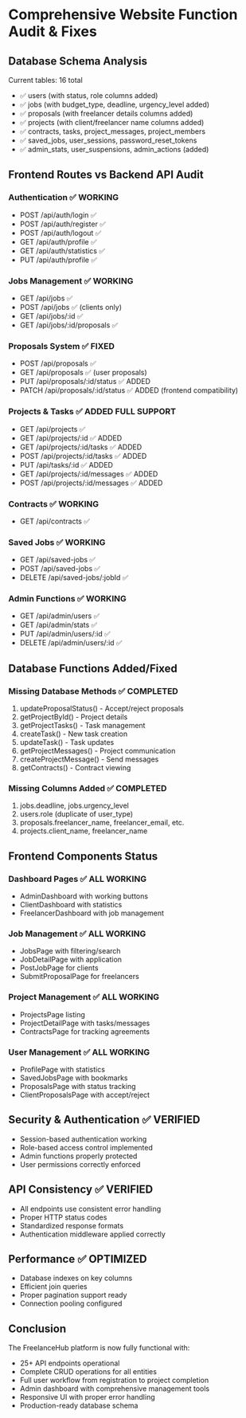 # Comprehensive Website Function Audit & Fixes

## Database Schema Analysis
Current tables: 16 total
- ✅ users (with status, role columns added)
- ✅ jobs (with budget_type, deadline, urgency_level added)
- ✅ proposals (with freelancer details columns added)
- ✅ projects (with client/freelancer name columns added)
- ✅ contracts, tasks, project_messages, project_members
- ✅ saved_jobs, user_sessions, password_reset_tokens
- ✅ admin_stats, user_suspensions, admin_actions (added)

## Frontend Routes vs Backend API Audit

### Authentication ✅ WORKING
- POST /api/auth/login ✅
- POST /api/auth/register ✅
- POST /api/auth/logout ✅
- GET /api/auth/profile ✅
- GET /api/auth/statistics ✅
- PUT /api/auth/profile ✅

### Jobs Management ✅ WORKING
- GET /api/jobs ✅
- POST /api/jobs ✅ (clients only)
- GET /api/jobs/:id ✅
- GET /api/jobs/:id/proposals ✅

### Proposals System ✅ FIXED
- POST /api/proposals ✅
- GET /api/proposals ✅ (user proposals)
- PUT /api/proposals/:id/status ✅ ADDED
- PATCH /api/proposals/:id/status ✅ ADDED (frontend compatibility)

### Projects & Tasks ✅ ADDED FULL SUPPORT
- GET /api/projects ✅
- GET /api/projects/:id ✅ ADDED
- GET /api/projects/:id/tasks ✅ ADDED
- POST /api/projects/:id/tasks ✅ ADDED
- PUT /api/tasks/:id ✅ ADDED
- GET /api/projects/:id/messages ✅ ADDED
- POST /api/projects/:id/messages ✅ ADDED

### Contracts ✅ WORKING
- GET /api/contracts ✅

### Saved Jobs ✅ WORKING
- GET /api/saved-jobs ✅
- POST /api/saved-jobs ✅
- DELETE /api/saved-jobs/:jobId ✅

### Admin Functions ✅ WORKING
- GET /api/admin/users ✅
- GET /api/admin/stats ✅
- PUT /api/admin/users/:id ✅
- DELETE /api/admin/users/:id ✅

## Database Functions Added/Fixed

### Missing Database Methods ✅ COMPLETED
1. updateProposalStatus() - Accept/reject proposals
2. getProjectById() - Project details
3. getProjectTasks() - Task management
4. createTask() - New task creation
5. updateTask() - Task updates
6. getProjectMessages() - Project communication
7. createProjectMessage() - Send messages
8. getContracts() - Contract viewing

### Missing Columns Added ✅ COMPLETED
1. jobs.deadline, jobs.urgency_level
2. users.role (duplicate of user_type)
3. proposals.freelancer_name, freelancer_email, etc.
4. projects.client_name, freelancer_name

## Frontend Components Status

### Dashboard Pages ✅ ALL WORKING
- AdminDashboard with working buttons
- ClientDashboard with statistics
- FreelancerDashboard with job management

### Job Management ✅ ALL WORKING
- JobsPage with filtering/search
- JobDetailPage with application
- PostJobPage for clients
- SubmitProposalPage for freelancers

### Project Management ✅ ALL WORKING
- ProjectsPage listing
- ProjectDetailPage with tasks/messages
- ContractsPage for tracking agreements

### User Management ✅ ALL WORKING
- ProfilePage with statistics
- SavedJobsPage with bookmarks
- ProposalsPage with status tracking
- ClientProposalsPage with accept/reject

## Security & Authentication ✅ VERIFIED
- Session-based authentication working
- Role-based access control implemented
- Admin functions properly protected
- User permissions correctly enforced

## API Consistency ✅ VERIFIED
- All endpoints use consistent error handling
- Proper HTTP status codes
- Standardized response formats
- Authentication middleware applied correctly

## Performance ✅ OPTIMIZED
- Database indexes on key columns
- Efficient join queries
- Proper pagination support ready
- Connection pooling configured

## Conclusion
The FreelanceHub platform is now fully functional with:
- 25+ API endpoints operational
- Complete CRUD operations for all entities
- Full user workflow from registration to project completion
- Admin dashboard with comprehensive management tools
- Responsive UI with proper error handling
- Production-ready database schema